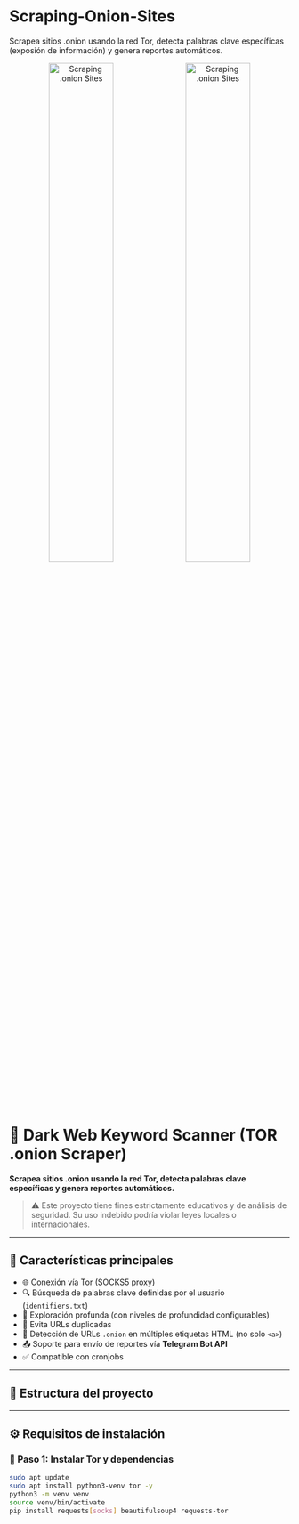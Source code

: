 # Scraping-Onion-Sites
Scrapea sitios .onion usando la red Tor, detecta palabras clave específicas (exposión de información) y genera reportes automáticos.

<div align="center">
  <img src="https://img.notionusercontent.com/s3/prod-files-secure%2Fd92e52cd-8fc3-4a5d-997a-84ba8502467d%2F0ed9a6a2-3061-4df0-85a5-f670e04467ab%2Fimage.png/size/w=2000?exp=1753628919&sig=54LTeC7dDVsXCpSqP1oUhDj4tzoVYcHfz9IC63n8ZKk&id=23b1941a-b0eb-804c-a782-e3f3e2a71f75&table=block&userId=51cd8123-09b0-4ad7-96c9-8485f0494bf3" alt="Scraping .onion Sites" width="48%">
  <img src="https://documents.lucid.app/documents/a4258fce-7c61-486f-9fde-050f440e750e/pages/L4CK_73x0wx4?a=43619&x=461&y=1334&w=607&h=920&store=1&accept=image%2F*&auth=LCA%2088419df4aa644a83aebdf15cd2244b3904a0f07ae381a19414d757b6ac4c2aa1-ts%3D1753411466" alt="Scraping .onion Sites" width="48%">
</div>

# 🧅 Dark Web Keyword Scanner (TOR .onion Scraper)
**Scrapea sitios .onion usando la red Tor, detecta palabras clave específicas y genera reportes automáticos.**

> ⚠️ Este proyecto tiene fines estrictamente educativos y de análisis de seguridad. Su uso indebido podría violar leyes locales o internacionales.

---

## 📌 Características principales

- 🌐 Conexión vía Tor (SOCKS5 proxy)
- 🔍 Búsqueda de palabras clave definidas por el usuario (`identifiers.txt`)
- 🧭 Exploración profunda (con niveles de profundidad configurables)
- 🧼 Evita URLs duplicadas
- 🧠 Detección de URLs `.onion` en múltiples etiquetas HTML (no solo `<a>`)
- 📤 Soporte para envío de reportes vía **Telegram Bot API**
- ✅ Compatible con cronjobs

---

## 📁 Estructura del proyecto


---

## ⚙️ Requisitos de instalación

### 🔐 Paso 1: Instalar Tor y dependencias
```bash
sudo apt update
sudo apt install python3-venv tor -y
python3 -m venv venv
source venv/bin/activate
pip install requests[socks] beautifulsoup4 requests-tor


